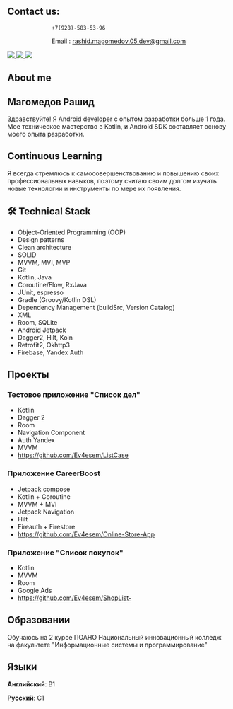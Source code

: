 ## Contact us:

                  +7(928)-583-53-96
<p align='center'>
   Email : <a href='rashid.magomedov.05.dev@gmail.com'>rashid.magomedov.05.dev@gmail.com</a>
</p>


 

<p float="left">
   <a href="https://t.me/Custom_view">
       <img src="https://img.shields.io/badge/Telegram-2CA5E0?style=for-the-badge&logo=telegram&logoColor=white"/>
   </a>
   <a href="https://www.instagram.com/ev4esem?igsh=YWNyNm1raWZxMmlv&utm_source=qr">
       <img src="https://img.shields.io/badge/Instagram-E4405F?style=for-the-badge&logo=instagram&logoColor=white"/>
   </a> 
  <a href="https://vk.com/m.rashid_63">
       <img src="https://img.shields.io/badge/вконтакте-%232E87FB.svg?&style=for-the-badge&logo=vk&logoColor=white"/>
   </a>
</p>

## About me
<h2>Магомедов Рашид </h2>

Здравствуйте! Я Android developer с опытом разработки больше 1 года. Мое техническое мастерство в  Kotlin, и Android SDK составляет основу моего опыта разработки.


## Continuous Learning
Я всегда стремлюсь к самосовершенствованию и повышению своих профессиональных навыков, поэтому считаю своим долгом изучать новые технологии и инструменты по мере их появления. 

## 🛠 Technical Stack
* Object-Oriented Programming (OOP)
* Design patterns
* Clean architecture
* SOLID
* MVVM, MVI, MVP
* Git
* Kotlin, Java
* Coroutine/Flow, RxJava
* JUnit, espresso
* Gradle (Groovy/Kotlin DSL)
* Dependency Management (buildSrc, Version Catalog)
* XML
* Room, SQLite
* Android Jetpack
* Dagger2, Hilt, Koin
* Retrofit2, Okhttp3
* Firebase, Yandex Auth

## Проекты
### Тестовое приложение "Список дел"
* Kotlin
*  Dagger 2
* Room
* Navigation Component
* Auth Yandex
*  MVVM
* https://github.com/Ev4esem/ListCase
### Приложение CareerBoost
* Jetpack compose
* Kotlin + Coroutine
* MVVM + MVI
* Jetpack Navigation
* Hilt
* Fireauth + Firestore
* https://github.com/Ev4esem/Online-Store-App
### Приложение "Список покупок"
* Kotlin
* MVVM
* Room
* Google Ads
* https://github.com/Ev4esem/ShopList-

## Образовании 
Обучаюсь на 2 курсе ПОАНО Национальный инновационный колледж на факультете "Информационные системы и программирование"

## Языки

**Английский**: B1


**Русский**: C1






